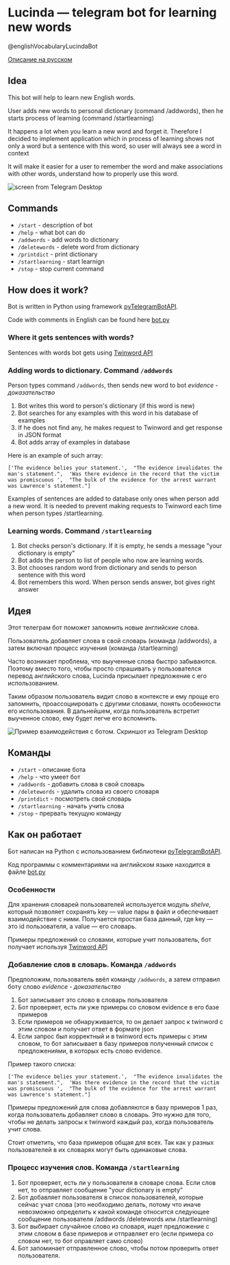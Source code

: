 # Lucinda — telegram bot for learning new words
@englishVocabularyLucindaBot

[Описание на русском](https://github.com/kornilova-l/telegram-bot-lucinda#Идея)

## Idea
This bot will help to learn new English words.

User adds new words to personal dictionary (command /addwords), then he starts process of learning (command /startlearning)

It happens a lot when you learn a new word and forget it. Therefore I decided to implement application which in process of learning shows not only a word but a sentence with this word, so user will always see a word in context

It will make it easier for a user to remember the word and make associations with other words, understand how to properly use this word.

![screen from Telegram Desktop](https://pp.vk.me/c636918/v636918518/45ea4/4pjUJ6LPM90.jpg)
## Commands
* `/start` - description of bot
* `/help` - what bot can do
* `/addwords` - add words to dictionary
* `/deletewords` - delete word from dictionary
* `/printdict` - print dictionary
* `/startlearning` - start learnign
* `/stop` - stop current command

## How does it work?
Bot is written in Python using framework [pyTelegramBotAPI](https://github.com/eternnoir/pyTelegramBotAPI).

Code with comments in English can be found here [bot.py](https://github.com/kornilova-l/telegram-bot-lucinda/blob/master/bot.py)

### Where it gets sentences with words?
Sentences with words bot gets using [Twinword API](https://www.twinword.com/api/index.php)

### Adding words to dictionary. Command `/addwords`
Person types command `/addwords`, then sends new word to bot *evidence - доказательство*

1. Bot writes this word to person's dictionary (if this word is new)
2. Bot searches for any examples with this word in his database of examples
3. If he does not find any, he makes request to Twinword and get response in JSON format
4. Bot adds array of examples in database

  Here is an example of such array:
  
  `['The evidence belies your statement.', 
  "The evidence invalidates the man's statement.", 
  'Was there evidence in the record that the victim was promiscuous ', 
  "The bulk of the evidence for the arrest warrant was Lawrence's statement."]`

Examples of sentences are added to database only ones when person add a new word. It is needed to prevent making requests to Twinword each time when person types /startlearning.

### Learning words. Command `/startlearning`

1. Bot checks person's dictionary. If it is empty, he sends a message "your dictionary is empty"
2. Bot adds the person to list of people who now are learning words.
3. Bot chooses random word from dictionary and sends to person sentence with this word
4. Bot remembers this word. When person sends answer, bot gives right answer

## Идея
Этот телеграм бот поможет запомнить новые английские слова. 

Пользователь добавляет слова в свой словарь (команда /addwords), а затем включал процесс изучения (команда /startlearning)

Часто возникает проблема, что выученные слова быстро забываются. Поэтому вместо того, чтобы просто спрашивать у пользователся перевод английского слова, Lucinda присылает предложение с его использованием. 

Таким образом пользователь видит слово в контексте и ему проще его запомнить, проассоциировать с другими словами, понять особенности его использования. В дальнейшем, когда пользователь встретит выученное слово, ему будет легче его вспомнить.  

![Пример взаимодействия с ботом. Скриншот из Telegram Desktop](https://pp.vk.me/c636918/v636918518/45ea4/4pjUJ6LPM90.jpg)
## Команды
* `/start` - описание бота
* `/help` - что умеет бот
* `/addwords` - добавить слова в свой словарь
* `/deletewords` - удалить слова из своего словаря
* `/printdict` - посмотреть свой словарь
* `/startlearning` - начать учить слова
* `/stop` - прервать текущую команду

## Как он работает
Бот написан на Python с использованием библиотеки [pyTelegramBotAPI](https://github.com/eternnoir/pyTelegramBotAPI).

Код программы с комментариями на английском языке находится в файле [bot.py](https://github.com/kornilova-l/telegram-bot-lucinda/blob/master/bot.py)

### Особенности
Для хранения словарей пользователей используется модуль *shelve*, который позволяет сохранять key — value пары в файл и обеспечивает взаимодействие с ними. Получается простая база данный, где key — это id пользователя, а value — его словарь.

Примеры предложений со словами, которые учит пользователь, бот получает используя [Twinword API](https://www.twinword.com/api/index.php)

### Добавление слов в словарь. Команда `/addwords`
Предположим, пользователь ввёл команду `/addwords`, а затем отправил боту слово *evidence - доказательство*

1. Бот записывает это слово в словарь пользователя
2. Бот проверяет, есть ли уже примеры со словом evidence в его базе примеров
3. Если примеров не обнаруживается, то он делает запрос к twinword с этим словом и получает ответ в формате json
4. Если запрос был корректный и в twinword есть примеры с этим словом, то бот записывает в базу примеров полученный список с предложениями, в которых есть слово evidence. 

  Пример такого списка:
  
  `['The evidence belies your statement.', 
  "The evidence invalidates the man's statement.", 
  'Was there evidence in the record that the victim was promiscuous ', 
  "The bulk of the evidence for the arrest warrant was Lawrence's statement."]`

Примеры предложений для слова добавляются в базу примеров 1 раз, когда пользователь добавляет слово в словарь. Это нужно для того, чтобы не делать запросы к twinword каждый раз, когда пользователь учит слова.

Стоит отметить, что база примеров общая для всех. Так как у разных пользователей в их словарях могут быть одинаковые слова.

### Процесс изучения слов. Команда `/startlearning`

1. Бот проверяет, есть ли у пользователя в словаре слова. Если слов нет, то отправляет сообщение "your dictionary is empty"
2. Бот добавляет пользователя в список пользователей, которые сейчас учат слова (это необходимо делать, потому что иначе невозможно определить к какой команде относится следующее сообщение пользователя /addwords /deletewords или /startlearning) 
3. Бот выбирает случайное слово из словаря, ищет предложение с этим словом в базе примеров и отправляет его (если примера со словом нет, то бот оправляет само слово)
4. Бот запоминает отправленное слово, чтобы потом проверить ответ пользователя.
